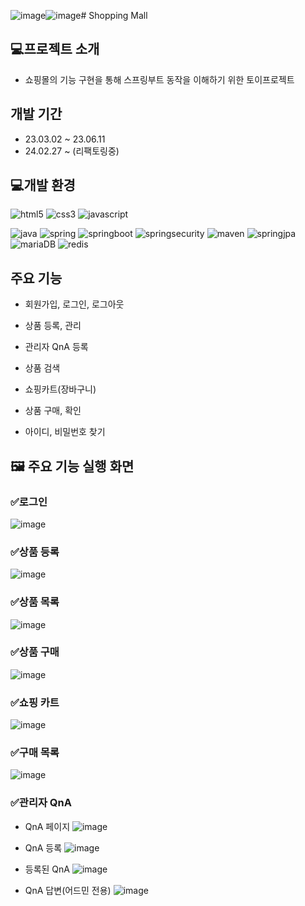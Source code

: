 ![image](https://github.com/YesJW/toy_shopping/assets/86145775/607427b5-4c38-4429-831f-adf40832a16e)![image](https://github.com/YesJW/toy_shopping/assets/86145775/a988ad44-1e9a-4a49-b4e8-d637ac73eb0f)# Shopping Mall

## 💻프로젝트 소개
- 쇼핑몰의 기능 구현을 통해 스프링부트 동작을 이해하기 위한 토이프로젝트

## 개발 기간
- 23.03.02 ~ 23.06.11
- 24.02.27 ~ (리팩토링중)

## 💻개발 환경
<p>
  <img alt="html5" src="https://img.shields.io/badge/-HTML5-E34F26?style=flat-square&logo=html5&logoColor=white" />
  <img alt="css3" src="https://img.shields.io/badge/css3-1572B6?style=flat&logo=css3&logoColor=white"/>
  <img alt="javascript" src="https://img.shields.io/badge/Javascript-F7DF1E?style=flat&logo=javascript&logoColor=white"/>
</p>
<p> 
  <img alt="java" src="https://img.shields.io/badge/-java-3A75AF?style=flat-square&logo=java&logoColor=white" />
  <img alt="spring" src="https://img.shields.io/badge/-spring-6DB33F?style=flat-square&logo=spring&logoColor=white" />
  <img alt="springboot" src="https://img.shields.io/badge/-springboot-6DB33F?style=flat-square&logo=springboot&logoColor=white" />
  <img alt="springsecurity" src="https://img.shields.io/badge/-springsecurity-6DB33F?style=flat-square&logo=springsecurity&logoColor=white" />
  <img alt="maven" src="https://img.shields.io/badge/-maven-02303A?style=flat-square&logo=&logoColor=white" />
  <img alt="springjpa" src="https://img.shields.io/badge/-springdatajpa-6DB33F?style=flat-square&logo=springdatajpa&logoColor=white" />
  <img alt="mariaDB" src="https://img.shields.io/badge/-mariaDB-003545?style=flat-square&logo=mariaDB&logoColor=white"> 
  <img alt="redis" src="https://img.shields.io/badge/-redis-003545?style=flat-square&logo=redis&logoColor=white">

</p>

## 주요 기능
- 회원가입, 로그인, 로그아웃

- 상품 등록, 관리

- 관리자 QnA 등록

- 상품 검색

- 쇼핑카트(장바구니)

- 상품 구매, 확인

- 아이디, 비밀번호 찾기


## 🖼️ 주요 기능 실행 화면 


### ✅로그인
![image](https://github.com/YesJW/toy_shopping/assets/86145775/cfff3cc3-81f9-46ac-91f1-344c6101c2b1)

### ✅상품 등록
![image](https://github.com/YesJW/toy_shopping/assets/86145775/c9643109-a8a0-4017-b4ee-927be88d49bb)

### ✅상품 목록
![image](https://github.com/YesJW/toy_shopping/assets/86145775/86d82af5-c2e5-409e-8d27-a341d5bd2c97)

### ✅상품 구매
![image](https://github.com/YesJW/toy_shopping/assets/86145775/c68ce733-7055-401d-8bc4-9900f879f97d)

### ✅쇼핑 카트
![image](https://github.com/YesJW/toy_shopping/assets/86145775/2d3d41a4-b38f-431f-952c-c779319f1597)

### ✅구매 목록
![image](https://github.com/YesJW/toy_shopping/assets/86145775/a6e54b43-8d1e-4da0-ad50-adca9092dff2)

### ✅관리자 QnA
- QnA 페이지
![image](https://github.com/YesJW/toy_shopping/assets/86145775/234551d6-1e6c-4f43-b06b-6dabf57547a4)

- QnA 등록
![image](https://github.com/YesJW/toy_shopping/assets/86145775/29d3f9d0-efaa-41fd-bd03-b4f7fd01417c)

- 등록된 QnA
![image](https://github.com/YesJW/toy_shopping/assets/86145775/527ef0ca-34cd-4d9e-8038-46e0555dfb20)

- QnA 답변(어드민 전용)
![image](https://github.com/YesJW/toy_shopping/assets/86145775/afb5f736-9d69-4431-a7b1-1e1feed6bc24)

